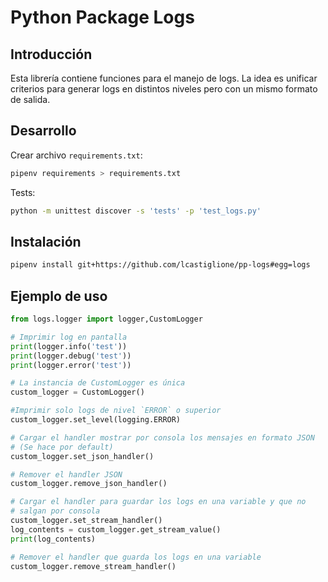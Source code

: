 ﻿# Python Package Logs

## Introducción

Esta librería contiene funciones para el manejo de logs. La idea es unificar criterios para generar logs en distintos niveles pero con un mismo formato de salida.



## Desarrollo

Crear archivo `requirements.txt`:

```bash
pipenv requirements > requirements.txt
```

Tests:

```bash
python -m unittest discover -s 'tests' -p 'test_logs.py'
```



## Instalación

```bash
pipenv install git+https://github.com/lcastiglione/pp-logs#egg=logs
```



## Ejemplo de uso

```python
from logs.logger import logger,CustomLogger

# Imprimir log en pantalla
print(logger.info('test'))
print(logger.debug('test'))
print(logger.error('test'))

# La instancia de CustomLogger es única
custom_logger = CustomLogger()

#Imprimir solo logs de nivel `ERROR` o superior
custom_logger.set_level(logging.ERROR)

# Cargar el handler mostrar por consola los mensajes en formato JSON
# (Se hace por default)
custom_logger.set_json_handler()

# Remover el handler JSON
custom_logger.remove_json_handler()

# Cargar el handler para guardar los logs en una variable y que no
# salgan por consola
custom_logger.set_stream_handler()
log_contents = custom_logger.get_stream_value()
print(log_contents)

# Remover el handler que guarda los logs en una variable
custom_logger.remove_stream_handler()
```
